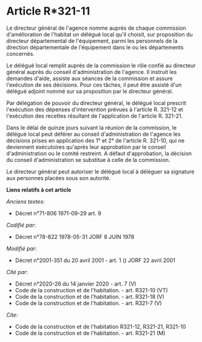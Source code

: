 # Article R*321-11

Le directeur général de l'agence nomme auprès de chaque commission d'amélioration de l'habitat un délégué local qu'il
choisit, sur proposition du directeur départemental de l'équipement, parmi les personnels de la direction départementale de
l'équipement dans le ou les départements concernés.

Le délégué local remplit auprès de la commission le rôle confié au directeur général auprès du conseil d'administration de
l'agence. Il instruit les demandes d'aide, assiste aux séances de la commission et assure l'exécution de ses décisions. Pour
ces tâches, il peut être assisté d'un délégué adjoint nommé sur sa proposition par le directeur général.

Par délégation de pouvoir du directeur général, le délégué local prescrit l'exécution des dépenses d'intervention prévues à
l'article R. 321-12 et l'exécution des recettes résultant de l'application de l'article R. 321-21.

Dans le délai de quinze jours suivant la réunion de la commission, le délégué local peut déférer au conseil d'administration
de l'agence les décisions prises en application des 1° et 2° de l'article R. 321-10, qui ne deviennent exécutoires qu'après
leur approbation par le conseil d'administration ou le comité restreint. A défaut d'approbation, la décision du conseil
d'administration se substitue à celle de la commission.

Le directeur général peut autoriser le délégué local à déléguer sa signature aux personnes placées sous son autorité.

**Liens relatifs à cet article**

_Anciens textes_:

  - Décret n°71-806 1971-09-29 art. 9

_Codifié par_:

  - Décret n°78-622 1978-05-31 JORF 8 JUIN 1978

_Modifié par_:

  - Décret n°2001-351 du 20 avril 2001 - art. 1 () JORF 22 avril 2001

_Cité par_:

  - Décret n°2020-26 du 14 janvier 2020 - art. 7 (V)
  - Code de la construction et de l'habitation. - art. R321-10 (VT)
  - Code de la construction et de l'habitation. - art. R321-18 (V)
  - Code de la construction et de l'habitation. - art. R321-7 (V)

_Cite_:

  - Code de la construction et de l'habitation R321-12, R321-21, R321-10
  - Code de la construction et de l'habitation. - art. R321-21 (M)
